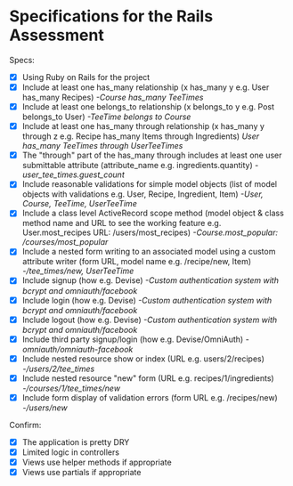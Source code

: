 # Specifications for the Rails Assessment

Specs:
- [x] Using Ruby on Rails for the project
- [x] Include at least one has_many relationship (x has_many y e.g. User has_many Recipes)
        *-Course has_many TeeTimes*
- [x] Include at least one belongs_to relationship (x belongs_to y e.g. Post belongs_to User)
        *-TeeTime belongs to Course*
- [x] Include at least one has_many through relationship (x has_many y through z e.g. Recipe has_many Items through Ingredients)
        *User has_many TeeTimes through UserTeeTimes*
- [x] The "through" part of the has_many through includes at least one user submittable attribute (attribute_name e.g. ingredients.quantity)
        *-user_tee_times.guest_count*
- [x] Include reasonable validations for simple model objects (list of model objects with validations e.g. User, Recipe, Ingredient, Item)
        *-User, Course, TeeTime, UserTeeTime*
- [x] Include a class level ActiveRecord scope method (model object & class method name and URL to see the working feature e.g. User.most_recipes URL: /users/most_recipes)
        *-Course.most_popular: /courses/most_popular*
- [x] Include a nested form writing to an associated model using a custom attribute writer (form URL, model name e.g. /recipe/new, Item)
        *-/tee_times/new, UserTeeTime*
- [x] Include signup (how e.g. Devise) *-Custom authentication system with bcrypt and omniauth/facebook*
- [x] Include login (how e.g. Devise) *-Custom authentication system with bcrypt and omniauth/facebook*
- [x] Include logout (how e.g. Devise) *-Custom authentication system with bcrypt and omniauth/facebook*
- [x] Include third party signup/login (how e.g. Devise/OmniAuth) *-omniauth/omniauth-facebook*
- [x] Include nested resource show or index (URL e.g. users/2/recipes)
        *-/users/2/tee_times*
- [x] Include nested resource "new" form (URL e.g. recipes/1/ingredients)
        *-/courses/1/tee_times/new*
- [x] Include form display of validation errors (form URL e.g. /recipes/new)
        *-/users/new*

Confirm:
- [x] The application is pretty DRY
- [x] Limited logic in controllers
- [x] Views use helper methods if appropriate
- [x] Views use partials if appropriate
